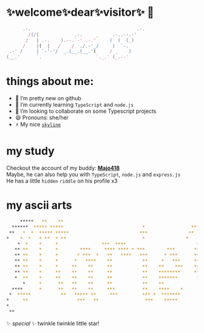 
# ✨welcome✨dear✨visitor✨ 👋

```js
      .-.                                       .-. 
        /|/|             .-.     _     .-..--.-'    
       /   | .-.    ).--.`-' .-.'     (  (  (_)     
      /    |(  |   /    /  ./.-'_/     )  `-.       
 .-' /     | `-'-'/  _.(__.(__.'(     / _    )      
(__.'      `.                    `._.' (_.--'       
```

# things about me:
- 🔭 I’m pretty new on github
- 🌱 I’m currently learning `TypeScript` and `node.js`
- 👯 I’m looking to collaborate on some Typescript projects
- 😄 Pronouns: she/her
- ⚡ My nice [`skyline`](https://skyline.github.com/MarieUS5FT/2022)

# my study
Checkout the account of my buddy: **<a href="https://github.com/majo418">Majo418</a>**  
Maybe, he can also help you with `TypeScript`, `node.js` and `express.js`  
He has a little `hidden` `riddle` on his profile x3

# my ascii arts
```sh
     *****   **    **                                                  ***** *    **         *******    
  ******  ***** *****                             *                 ******  *  *****       *       ***  
 **   *  *  ***** *****                          ***               **   *  *     *****    *         **  
*    *  *   * **  * **                            *               *    *  **     * **     **        *   
    *  *    *     *                ***  ****                          *  ***     *         ***          
   ** **    *     *        ****     **** **** * ***        ***       **   **     *        ** ***        
   ** **    *     *       * ***  *   **   ****   ***      * ***      **   **     *         *** ***      
   ** **    *     *      *   ****    **           **     *   ***     **   **     *           *** ***    
   ** **    *     *     **    **     **           **    **    ***    **   **     *             *** ***  
   ** **    *     **    **    **     **           **    ********     **   **     *               ** *** 
   *  **    *     **    **    **     **           **    *******       **  **     *                ** ** 
      *     *      **   **    **     **           **    **             ** *      *                 * *  
  ****      *      **   **    **     ***          **    ****    *       ***      *       ***        *   
 *  *****           **   ***** **     ***         *** *  *******         ********       *  *********    
*     **                  ***   **                 ***    *****            ****        *     *****      
*                                                                                      *                
 **                                                                                     **               
```

✨ _special_ ✨ twinkle twinkle little star!

